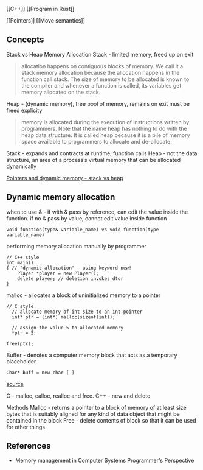 [[C++]] [[Program in Rust]]

[[Pointers]]
[[Move semantics]]

## Concepts
Stack vs Heap Memory Allocation
Stack - limited memory, freed up on exit
> allocation happens on contiguous blocks of memory. We call it a stack memory allocation because the allocation happens in the function call stack. The size of memory to be allocated is known to the compiler and whenever a function is called, its variables get memory allocated on the stack.

Heap - (dynamic memory), free pool of memory, remains on exit must be freed explicity
> memory is allocated during the execution of instructions written by programmers. Note that the name heap has nothing to do with the heap data structure. It is called heap because it is a pile of memory space available to programmers to allocate and de-allocate.

Stack - expands and contracts at runtime, function calls
Heap - not the data structure, an area of a process’s virtual memory that can be allocated dynamically

[Pointers and dynamic memory - stack vs heap](https://www.youtube.com/watch?v=_8-ht2AKyH4&list=PL2_aWCzGMAwLZp6LMUKI3cc7pgGsasm2_&index=12&t=937s)

## Dynamic memory allocation

when to use & - if with & pass by reference, can edit the value inside the function. if no & pass by value, cannot edit value inside function
```
void function(type& variable_name) vs void function(type variable_name)
```

performing memory allocation manually by programmer
```
// C++ style
int main()
{ // "dynamic allocation" – using keyword new!
    Player *player = new Player();
    delete player; // deletion invokes dtor
}
```

malloc - allocates a block of uninitialized memory to a pointer
```
// C style
  // allocate memory of int size to an int pointer
  int* ptr = (int*) malloc(sizeof(int));

  // assign the value 5 to allocated memory
  *ptr = 5;

free(ptr);
```

Buffer - denotes a computer memory block that acts as a temporary placeholder
```
Char* buff = new char [ ]
```
[source](https://www.educba.com/c-plus-plus-buffer/)

C - malloc, calloc, realloc and free. C++ -  new and delete 

Methods
Malloc - returns a pointer to a block of memory of at least size bytes that is suitably aligned for any kind of data object that might be contained in the block
Free - delete contents of block so that it can be used for other things

## References
* Memory management in Computer Systems Programmer's Perspective